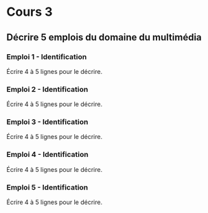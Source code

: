 # Cours 3
## Décrire 5 emplois du domaine du multimédia

### Emploi 1 - Identification
Écrire 4 à 5 lignes pour le décrire. 

### Emploi 2 - Identification
Écrire 4 à 5 lignes pour le décrire. 

### Emploi 3 - Identification
Écrire 4 à 5 lignes pour le décrire. 

### Emploi 4 - Identification
Écrire 4 à 5 lignes pour le décrire. 

### Emploi 5 - Identification
Écrire 4 à 5 lignes pour le décrire. 

